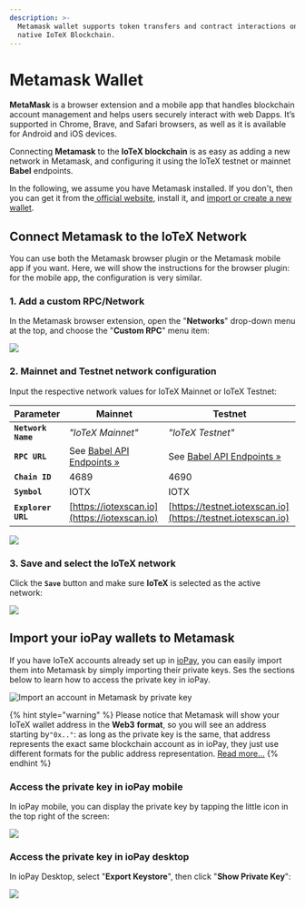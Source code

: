 ```yaml
---
description: >-
  Metamask wallet supports token transfers and contract interactions on the
  native IoTeX Blockchain.
---
```


# Metamask Wallet

**MetaMask** is a browser extension and a mobile app that handles blockchain account management and helps users securely interact with web Dapps. It’s supported in Chrome, Brave, and Safari browsers, as well as it is available for Android and iOS devices.

Connecting **Metamask** to the **IoTeX blockchain** is as easy as adding a new network in Metamask, and configuring it using the IoTeX testnet or mainnet **Babel** endpoints.&#x20;

In the following, we assume you have Metamask installed. If you don't, then you can get it from the[ official website](https://metamask.io/index.html), install it, and [import or create a new wallet](https://metamask.zendesk.com/hc/en-us/articles/360015489531-Getting-Started-With-MetaMask).

## Connect Metamask to the IoTeX Network

You can use both the Metamask browser plugin or the Metamask mobile app if you want. Here, we will show the instructions for the browser plugin: for the mobile app, the configuration is very similar.

### 1. Add a custom RPC/Network

In the Metamask browser extension, open the "**Networks**" drop-down menu at the top, and choose the "**Custom RPC**" menu item:

![](<../../.gitbook/assets/image (85) (1).png>)

### 2. Mainnet and Testnet network configuration

Input the respective network values for IoTeX Mainnet or IoTeX Testnet:

| Parameter          | Mainnet                                                                                         | Testnet                                                                                          |
| ------------------ | ----------------------------------------------------------------------------------------------- | ------------------------------------------------------------------------------------------------ |
| **`Network Name`** | _"IoTeX Mainnet"_                                                                               | _"IoTeX Testnet"_                                                                                |
| **`RPC URL`**      | See [Babel API Endpoints »](https://docs.iotex.io/reference/babel-web3-api#babel-api-endpoints) | See  [Babel API Endpoints »](https://docs.iotex.io/reference/babel-web3-api#babel-api-endpoints) |
| **`Chain ID`**     | 4689                                                                                            | 4690                                                                                             |
| **`Symbol`**       | IOTX                                                                                            | IOTX                                                                                             |
| **`Explorer URL`** | [https://iotexscan.io](https://iotexscan.io)                                                    | [https://testnet.iotexscan.io](https://testnet.iotexscan.io)                                     |

![](<../../.gitbook/assets/image (52).png>)

### 3. Save and select the IoTeX network

Click the **`Save`** button and make sure **IoTeX** is selected as the active network:

![](<../../.gitbook/assets/image (42).png>)

## Import your ioPay wallets to Metamask

If you have IoTeX accounts already set up in [ioPay](https://iopay.iotex.io), you can easily import them into Metamask by simply importing their private keys. Ses the sections below to learn how to access the private key in ioPay.

![Import an account in Metamask by private key](<../../.gitbook/assets/image (66).png>)

{% hint style="warning" %}
Please notice that Metamask will show your IoTeX wallet address in the **Web3** **format**, so you will see an address starting by`"0x.."`: as long as the private key is the same, that address represents the exact same blockchain account as in ioPay, they just use different formats for the public address representation. [Read more...](../../basic-concepts/address-conversion.md)
{% endhint %}

### Access the private key in ioPay mobile

In ioPay mobile, you can display the private key by tapping the little icon in the top right of the screen:

![](<../../.gitbook/assets/image (62).png>)

### Access the private key in ioPay desktop

In ioPay Desktop, select "**Export Keystore**", then click "**Show Private Key**":

![](<../../.gitbook/assets/image (64).png>)
